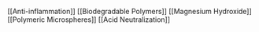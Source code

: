 [[Anti-inflammation]]
[[Biodegradable Polymers]]
[[Magnesium Hydroxide]]
[[Polymeric Microspheres]]
[[Acid Neutralization]]
